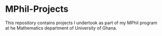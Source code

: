 # MPhil-Projects
This repository contains projects I undertook as part of my MPhil program at he Mathematics department of University of Ghana.
